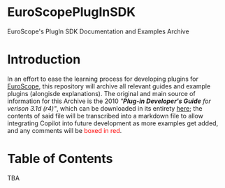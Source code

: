 # EuroScopePlugInSDK
EuroScope's PlugIn SDK Documentation and Examples Archive

# Introduction
In an effort to ease the learning process for developing plugins for [EuroScope](https://www.euroscope.hu/wp/), this repository will archive all relevant guides and example plugins (alongisde explanations). The original and main source of information for this Archive is the 2010 *"**Plug-in Developer's Guide** for verison 3.1d (r4)"*, which can be downloaded in its entirety [here](https://www.euroscope.hu/wp/documentation-download/); the contents of said file will be transcribed into a markdown file to allow integrating Copilot into future development as more examples get added, and any comments will be <span style="color: red">boxed in red</span>.

# Table of Contents
TBA
